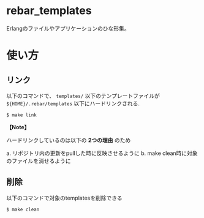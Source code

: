 rebar_templates
===============

Erlangのファイルやアプリケーションのひな形集。

# 使い方

## リンク

以下のコマンドで、 ```templates/``` 以下のテンプレートファイルが ```${HOME}/.rebar/templates``` 以下にハードリンクされる.

```shell
$ make link
```

**【Note】**

ハードリンクしているのは以下の **2つの理由** のため

a. リポジトリ内の更新をpullした時に反映させるように
b. make clean時に対象のファイルを消せるように

## 削除

以下のコマンドで対象のtemplatesを削除できる

```shell
$ make clean
```

